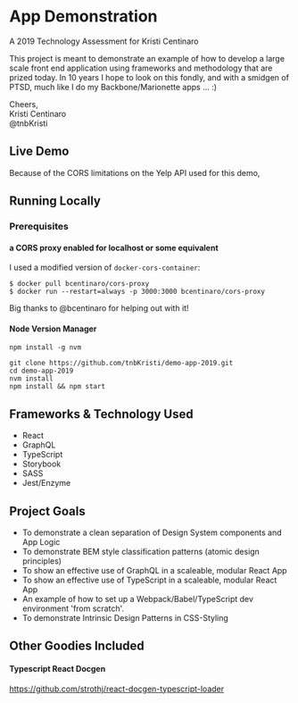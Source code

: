 # App Demonstration

A 2019 Technology Assessment for Kristi Centinaro

This project is meant to demonstrate an example of how to develop a large scale front end application using frameworks and methodology that are prized today.
In 10 years I hope to look on this fondly, and with a smidgen of PTSD, much like I do my Backbone/Marionette apps ... :)

Cheers,  
Kristi Centinaro  
@tnbKristi

## Live Demo

Because of the CORS limitations on the Yelp API used for this demo,

## Running Locally

### Prerequisites

#### a CORS proxy enabled for localhost or some equivalent

I used a modified version of `docker-cors-container`:

```
$ docker pull bcentinaro/cors-proxy
$ docker run --restart=always -p 3000:3000 bcentinaro/cors-proxy
```

Big thanks to @bcentinaro for helping out with it!

#### Node Version Manager

`npm install -g nvm`

```
git clone https://github.com/tnbKristi/demo-app-2019.git
cd demo-app-2019
nvm install
npm install && npm start
```

## Frameworks & Technology Used

- React
- GraphQL
- TypeScript
- Storybook
- SASS
- Jest/Enzyme

## Project Goals

- To demonstrate a clean separation of Design System components and App Logic
- To demonstrate BEM style classification patterns (atomic design principles)
- To show an effective use of GraphQL in a scaleable, modular React App
- To show an effective use of TypeScript in a scaleable, modular React App
- An example of how to set up a Webpack/Babel/TypeScript dev environment 'from scratch'.
- To demonstrate Intrinsic Design Patterns in CSS-Styling

## Other Goodies Included

#### Typescript React Docgen

https://github.com/strothj/react-docgen-typescript-loader
